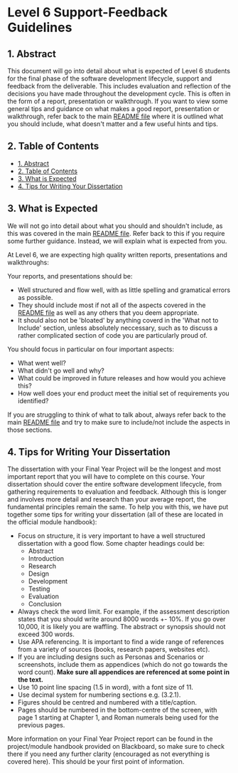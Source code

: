 # Level 6 Support-Feedback Guidelines <!-- omit in toc -->

## 1. Abstract

This document will go into detail about what is expected of Level 6 students for the final phase of the software development lifecycle, support and feedback from the deliverable. This includes evaluation and reflection of the decisions you have made throughout the development cycle. This is often in the form of a report, presentation or walkthrough. If you want to view some general tips and guidance on what makes a good report, presentation or walkthrough, refer back to the main [README file](../README.md) where it is outlined what you should include, what doesn't matter and a few useful hints and tips.

## 2. Table of Contents

- [1. Abstract](#1-abstract)
- [2. Table of Contents](#2-table-of-contents)
- [3. What is Expected](#3-what-is-expected)
- [4. Tips for Writing Your Dissertation](#4-tips-for-writing-your-dissertation)

## 3. What is Expected

We will not go into detail about what you should and shouldn't include, as this was covered in the main [README file](../README.md). Refer back to this if you require some further guidance. Instead, we will explain what is expected from you.

At Level 6, we are expecting high quality written reports, presentations and walkthroughs:

Your reports, and presentations should be:

- Well structured and flow well, with as little spelling and gramatical errors as possible.
- They should include most if not all of the aspects covered in the [README file](../README.md) as well as any others that you deem appropriate.
- It should also not be 'bloated' by anything coverd in the 'What not to Include' section, unless absolutely neccessary, such as to discuss a rather complicated section of code you are particularly proud of.

You should focus in particular on four important aspects:

- What went well?
- What didn't go well and why?
- What could be improved in future releases and how would you achieve this?
- How well does your end product meet the initial set of requirements you identified?

If you are struggling to think of what to talk about, always refer back to the main [README file](../README.md) and try to make sure to include/not include the aspects in those sections.

## 4. Tips for Writing Your Dissertation

The dissertation with your Final Year Project will be the longest and most important report that you will have to complete on this course. Your dissertation should cover the entire software development lifecycle, from gathering requirements to evaluation and feedback. Although this is longer and involves more detail and research than your average report, the fundamental principles remain the same. To help you with this, we have put together some tips for writing your dissertation (all of these are located in the official module handbook):

- Focus on structure, it is very important to have a well structured dissertation with a good flow. Some chapter headings could be:
  - Abstract
  - Introduction
  - Research
  - Design
  - Development
  - Testing
  - Evaluation
  - Conclusion
- Always check the word limit. For example, if the assessment description states that you should write around 8000 words +- 10%. If you go over 10,000, it is likely you are waffling. The abstract or synopsis should not exceed 300 words.
- Use APA referencing. It is important to find a wide range of references from a variety of sources (books, research papers, websites etc).
- If you are including designs such as Personas and Scenarios or screenshots, include them as appendices (which do not go towards the word count). **Make sure all appendices are referenced at some point in the text.**
- Use 10 point line spacing (1.5 in word), with a font size of 11.
- Use decimal system for numbering sections e.g. (3.2.1).
- Figures should be centred and numbered with a title/caption.
- Pages should be numbered in the bottom-centre of the screen, with page 1 starting at Chapter 1, and Roman numerals being used for the previous pages.

More information on your Final Year Project report can be found in the project/module handbook provided on Blackboard, so make sure to check there if you need any further clarity (encouraged as not everything is covered here). This should be your first point of information.
